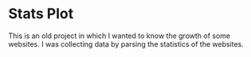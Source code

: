 Stats Plot
=======================
This is an old project in which I wanted to know the growth of some websites. I was collecting data by parsing the statistics of the websites.
